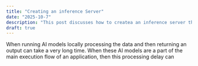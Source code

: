 ```yaml
---
title: "Creating an inference Server"
date: "2025-10-7"
description: "This post discusses how to createa an inference server that is detached from the main application."
draft: true
---
```


When running AI models locally processing the data and then returning an output can take a very long time. When these AI models are a part of the main execution flow of an application, then this processing delay can 